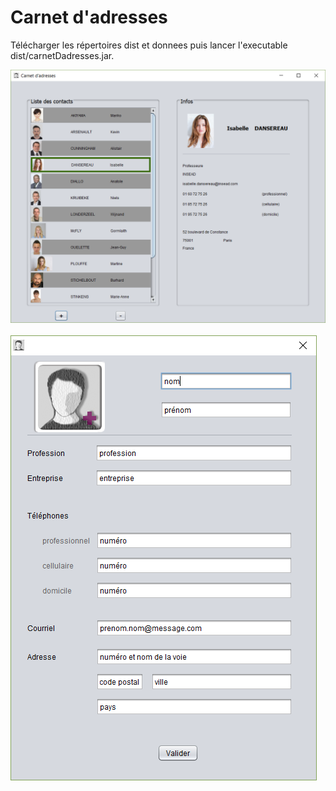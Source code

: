 # Carnet d'adresses

Télécharger les répertoires dist et donnees puis lancer l'executable dist/carnetDadresses.jar.

<img src='/src/images/carnetDadresses_1.png'/>&nbsp;&nbsp;&nbsp;&nbsp;&nbsp;<img src='/src/images/carnetDadresses_2.png'/>